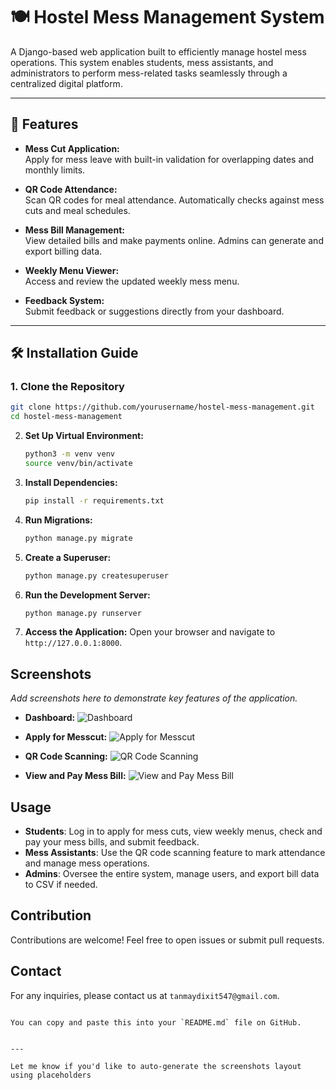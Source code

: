 # 🍽️ Hostel Mess Management System

A Django-based web application built to efficiently manage hostel mess operations. This system enables students, mess assistants, and administrators to perform mess-related tasks seamlessly through a centralized digital platform.

---

## 🚀 Features

- **Mess Cut Application:**  
  Apply for mess leave with built-in validation for overlapping dates and monthly limits.

- **QR Code Attendance:**  
  Scan QR codes for meal attendance. Automatically checks against mess cuts and meal schedules.

- **Mess Bill Management:**  
  View detailed bills and make payments online. Admins can generate and export billing data.

- **Weekly Menu Viewer:**  
  Access and review the updated weekly mess menu.

- **Feedback System:**  
  Submit feedback or suggestions directly from your dashboard.

---

## 🛠️ Installation Guide

### 1. Clone the Repository
```bash
git clone https://github.com/yourusername/hostel-mess-management.git
cd hostel-mess-management
```

2. **Set Up Virtual Environment:**
   ```bash
   python3 -m venv venv
   source venv/bin/activate
   ```

3. **Install Dependencies:**
   ```bash
   pip install -r requirements.txt
   ```

4. **Run Migrations:**
   ```bash
   python manage.py migrate
   ```

5. **Create a Superuser:**
   ```bash
   python manage.py createsuperuser
   ```

6. **Run the Development Server:**
   ```bash
   python manage.py runserver
   ```

7. **Access the Application:**
   Open your browser and navigate to `http://127.0.0.1:8000`.

## Screenshots

*Add screenshots here to demonstrate key features of the application.*

- **Dashboard:**
  ![Dashboard](screenshots/dashboard.png)

- **Apply for Messcut:**
  ![Apply for Messcut](screenshots/apply_messcut.png)

- **QR Code Scanning:**
  ![QR Code Scanning](screenshots/scan_qr.png)

- **View and Pay Mess Bill:**
  ![View and Pay Mess Bill](screenshots/view_pay_bill.png)

## Usage

- **Students**: Log in to apply for mess cuts, view weekly menus, check and pay your mess bills, and submit feedback.
- **Mess Assistants**: Use the QR code scanning feature to mark attendance and manage mess operations.
- **Admins**: Oversee the entire system, manage users, and export bill data to CSV if needed.

## Contribution

Contributions are welcome! Feel free to open issues or submit pull requests.

## Contact

For any inquiries, please contact us at `tanmaydixit547@gmail.com`.
```

You can copy and paste this into your `README.md` file on GitHub.


---

Let me know if you'd like to auto-generate the screenshots layout using placeholders 

